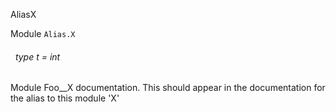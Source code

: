 AliasX

 Module `Alias.X`
<a id="type-t"></a>
###### &nbsp; type t = int

Module Foo__X documentation. This should appear in the documentation for the alias to this module 'X'


